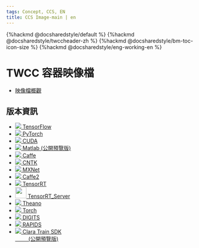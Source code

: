 ```yaml
---
tags: Concept, CCS, EN
title: CCS Image-main | en
---
```


{%hackmd @docsharedstyle/default %}
{%hackmd @docsharedstyle/twccheader-zh %}
{%hackmd @docsharedstyle/bm-toc-icon-size %}
{%hackmd @docsharedstyle/eng-working-en %}

# TWCC 容器映像檔

- [映像檔概觀](/@twccdocs/ccs-concept-image-overview-en)

## 版本資訊

- [<img class="ccsimgicon" src="https://cos.twcc.ai/SYS-MANUAL/uploads/upload_f55059e9d0a6ac45c44bcc0ec1bebff5.png"> TensorFlow](/@twccdocs/ccs-concept-image-tensorflow-en)
- [<img class="ccsimgicon" src="https://cos.twcc.ai/SYS-MANUAL/uploads/upload_60c298573392b441958d75106686c11d.png"> PyTorch](/@twccdocs/ccs-concept-image-pytorch-en)
- [<img class="ccsimgicon" src="https://cos.twcc.ai/SYS-MANUAL/uploads/upload_6b3382d3255e279896320ff106a1565d.png"> CUDA](/@twccdocs/ccs-concept-image-cuda-en)
- [<img class="ccsimgicon" src="https://cos.twcc.ai/SYS-MANUAL/uploads/upload_3022d6e6790c870e499eac8e2c77d53c.png"> Matlab (公開預覽版)](/@twccdocs/ccs-concept-image-matlab-en)
- [<img class="ccsimgicon" src="https://cos.twcc.ai/SYS-MANUAL/uploads/upload_6b3382d3255e279896320ff106a1565d.png"> Caffe](/@twccdocs/ccs-concept-image-caffe-en)
- [<img class="ccsimgicon" src="https://cos.twcc.ai/SYS-MANUAL/uploads/upload_6b3382d3255e279896320ff106a1565d.png"> CNTK](/@twccdocs/ccs-concept-image-cntk-en)
- [<img class="ccsimgicon" src="https://cos.twcc.ai/SYS-MANUAL/uploads/upload_3022d6e6790c870e499eac8e2c77d53c.png"> MXNet](/@twccdocs/ccs-concept-image-mxnet-en)
- [<img class="ccsimgicon" src="https://cos.twcc.ai/SYS-MANUAL/uploads/upload_6b3382d3255e279896320ff106a1565d.png"> Caffe2](/@twccdocs/ccs-concept-image-caffe2-en)
- [<img class="ccsimgicon" src="https://cos.twcc.ai/SYS-MANUAL/uploads/upload_f55059e9d0a6ac45c44bcc0ec1bebff5.png"> TensorRT](/@twccdocs/ccs-concept-image-tensorrt-en)
- [<img class="ccsimgicon" src="https://cos.twcc.ai/SYS-MANUAL/uploads/upload_f55059e9d0a6ac45c44bcc0ec1bebff5.png" width="30" heigh="30"> TensorRT_Server](/@twccdocs/ccs-concept-image-tensorrtserver-en)
- [<img class="ccsimgicon" src="https://cos.twcc.ai/SYS-MANUAL/uploads/upload_f55059e9d0a6ac45c44bcc0ec1bebff5.png"> Theano](/@twccdocs/ccs-concept-image-theano-en)
- [<img class="ccsimgicon" src="https://cos.twcc.ai/SYS-MANUAL/uploads/upload_f55059e9d0a6ac45c44bcc0ec1bebff5.png"> Torch](/@twccdocs/ccs-concept-image-torch-en)
- [<img class="ccsimgicon" src="https://cos.twcc.ai/SYS-MANUAL/uploads/upload_bb968fa9146487087f1c4634929d931f.png"> DIGITS](/@twccdocs/ccs-concept-image-digits-en)
- [<img class="ccsimgicon" src="https://cos.twcc.ai/SYS-MANUAL/uploads/upload_bb968fa9146487087f1c4634929d931f.png"> RAPIDS](/@twccdocs/ccs-concept-image-rapids-en)
- [<img class="ccsimgicon" src="https://cos.twcc.ai/SYS-MANUAL/uploads/upload_6b3382d3255e279896320ff106a1565d.png"> Clara Train SDK <br>&nbsp;&nbsp;&nbsp;&nbsp;&nbsp;&nbsp;&nbsp;&nbsp;&nbsp;(公開預覽版)](/@twccdocs/ccs-concept-image-clara-en)